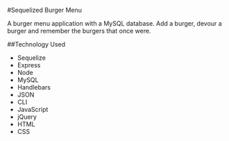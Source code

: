 #Sequelized Burger Menu

A burger menu application with a MySQL database. Add a burger, devour a burger and remember the burgers that once were. 

##Technology Used

* Sequelize
* Express
* Node
* MySQL
* Handlebars
* JSON
* CLI
* JavaScript
* jQuery
* HTML
* CSS
